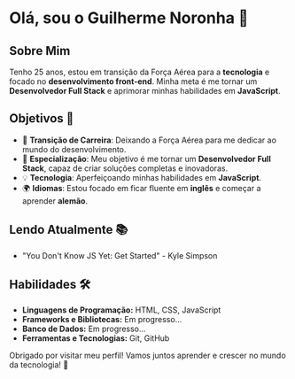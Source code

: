 # Olá, sou o Guilherme Noronha 👋

## Sobre Mim

Tenho 25 anos, estou em transição da Força Aérea para a **tecnologia** e focado no **desenvolvimento front-end**. Minha meta é me tornar um **Desenvolvedor Full Stack** e aprimorar minhas habilidades em **JavaScript**.

## Objetivos 🚀

- 🌱 **Transição de Carreira**: Deixando a Força Aérea para me dedicar ao mundo do desenvolvimento.
- 🎯 **Especialização**: Meu objetivo é me tornar um **Desenvolvedor Full Stack**, capaz de criar soluções completas e inovadoras.
- 💡 **Tecnologia**: Aperfeiçoando minhas habilidades em **JavaScript**.
- 🌍 **Idiomas**: Estou focado em ficar fluente em **inglês** e começar a aprender **alemão**.

## Lendo Atualmente 📚

- "You Don't Know JS Yet: Get Started" - Kyle Simpson  

## Habilidades 🛠️

- **Linguagens de Programação:** HTML, CSS, JavaScript
- **Frameworks e Bibliotecas:** Em progresso...
- **Banco de Dados:** Em progresso...
- **Ferramentas e Tecnologias:** Git, GitHub

Obrigado por visitar meu perfil! Vamos juntos aprender e crescer no mundo da tecnologia! 🚀
